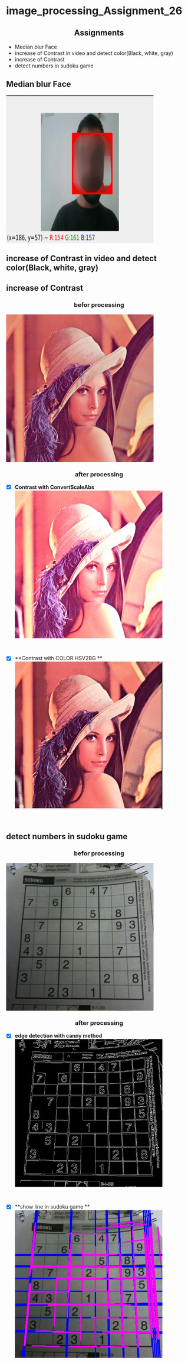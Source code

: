# image_processing_Assignment_26

<h2 align="center">Assignments</h2>

  - Median blur Face
  - increase of Contrast in video and detect color(Black, white, gray)
  - increase of Contrast
  - detect numbers in sudoku game


<h2> Median blur Face </h2>
<a href="url"><img src="pic/1.png" align="center" height="400" width="400" ></a>
<br/>

<h2> increase of Contrast in video and detect color(Black, white, gray) </h2>


<h2> increase of Contrast </h2>

<h3 align="center"> befor processing </h3>

<a href="url"><img src="pic/2.png" align="center" height="400" width="400" ></a>
<br/>

<h3 align="center"> after processing </h3>

- [x] **Contrast with ConvertScaleAbs**                
<a href="url"><img src="pic/3-1.jpg" align="center" height="400" width="400" ></a>
<br/>

- [x] **Contrast with COLOR HSV2BG **                
<a href="url"><img src="pic/3.2.png" align="center" height="400" width="400" ></a>
<br/>


<h2> detect numbers in sudoku game </h2>

<h3 align="center"> befor processing </h3>

<a href="url"><img src="pic/sodoko.jpg" align="center" height="400" width="400" ></a>
<br/>

<h3 align="center"> after processing </h3>

- [x] **edge detection with canny method**                
<a href="url"><img src="pic/4-1-canny.jpg" align="center" height="400" width="400" ></a>
<br/>

- [x] **show line in sudoku game **                
<a href="url"><img src="pic/4-1.jpg" align="center" height="400" width="400" ></a>
<br/>
